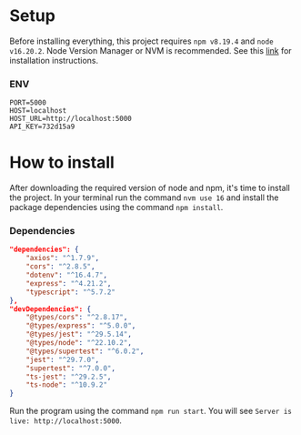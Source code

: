 # Setup
Before installing everything, this project requires ```npm v8.19.4```  and ```node v16.20.2```. Node Version Manager or NVM is recommended. See this [link](https://www.freecodecamp.org/news/node-version-manager-nvm-install-guide/) for installation instructions.
### ENV
```
PORT=5000
HOST=localhost
HOST_URL=http://localhost:5000
API_KEY=732d15a9
```

# How to install
After downloading the required version of node and npm, it's time to install the project. In your terminal run the command ```nvm use 16``` and install the package dependencies using the command ```npm install```.

### Dependencies
```json
"dependencies": {
    "axios": "^1.7.9",
    "cors": "^2.8.5",
    "dotenv": "^16.4.7",
    "express": "^4.21.2",
    "typescript": "^5.7.2"
},
"devDependencies": {
    "@types/cors": "^2.8.17",
    "@types/express": "^5.0.0",
    "@types/jest": "^29.5.14",
    "@types/node": "^22.10.2",
    "@types/supertest": "^6.0.2",
    "jest": "^29.7.0",
    "supertest": "^7.0.0",
    "ts-jest": "^29.2.5",
    "ts-node": "^10.9.2"
}
```

Run the program using the command ```npm run start```. You will see ```Server is live: http://localhost:5000```.